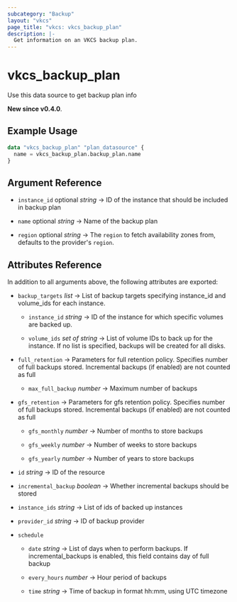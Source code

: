 ```yaml
---
subcategory: "Backup"
layout: "vkcs"
page_title: "vkcs: vkcs_backup_plan"
description: |-
  Get information on an VKCS backup plan.
---
```


# vkcs_backup_plan

Use this data source to get backup plan info

**New since v0.4.0**.

## Example Usage

```terraform
data "vkcs_backup_plan" "plan_datasource" {
  name = vkcs_backup_plan.backup_plan.name
}
```

## Argument Reference
- `instance_id` optional *string* &rarr;  ID of the instance that should be included in backup plan

- `name` optional *string* &rarr;  Name of the backup plan

- `region` optional *string* &rarr;  The `region` to fetch availability zones from, defaults to the provider's `region`.


## Attributes Reference
In addition to all arguments above, the following attributes are exported:
- `backup_targets`  *list* &rarr;  List of backup targets specifying instance_id and volume_ids for each instance.
    - `instance_id` *string* &rarr;  ID of the instance for which specific volumes are backed up.

    - `volume_ids` *set of* *string* &rarr;  List of volume IDs to back up for the instance. If no list is specified, backups will be created for all disks.


- `full_retention`  &rarr;  Parameters for full retention policy. Specifies number of full backups stored. Incremental backups (if enabled) are not counted as full
    - `max_full_backup` *number* &rarr;  Maximum number of backups


- `gfs_retention`  &rarr;  Parameters for gfs retention policy. Specifies number of full backups stored. Incremental backups (if enabled) are not counted as full
    - `gfs_monthly` *number* &rarr;  Number of months to store backups

    - `gfs_weekly` *number* &rarr;  Number of weeks to store backups

    - `gfs_yearly` *number* &rarr;  Number of years to store backups


- `id` *string* &rarr;  ID of the resource

- `incremental_backup` *boolean* &rarr;  Whether incremental backups should be stored

- `instance_ids` *string* &rarr;  List of ids of backed up instances

- `provider_id` *string* &rarr;  ID of backup provider

- `schedule` 
    - `date` *string* &rarr;  List of days when to perform backups. If incremental_backups is enabled, this field contains day of full backup

    - `every_hours` *number* &rarr;  Hour period of backups

    - `time` *string* &rarr;  Time of backup in format hh:mm, using UTC timezone



